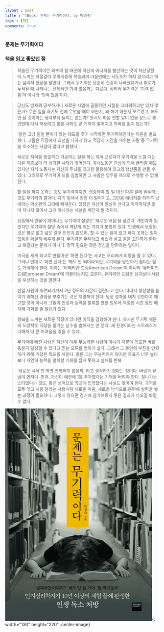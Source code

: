 ```yaml
---
layout : post
title : "[Book] 문제는 무기력이다. by 박경숙"
tags : [책]
comments: true
---
```

### 문제는 무기력이다

### 책을 읽고 좋았던 점
> 학습된 무기력이란 외부의 힘 때문에 자신의 에너지를 발산하는 것이 차단당할 때 느끼는 좌절감이 무의식중에 학습되어 다음번에는 시도조차 하지 않으려고 하는 심리적 현상을 말한다. 그래서 무기력은 단순히 건강이 나빠졌다거나 피로가 누적될 때 나타나는 신체적인 기력 없음과는 다르다. 심리적 무기력은 ‘기력 없음’이 아니라 ‘의욕 없음’이다.

> 당신도 밤새워 공부하거나 새로운 사업에 골몰하던 시절을 그리워하고만 있지 않은가? 무슨 일을 하기도 전에 무엇을 해야 하는지, 왜 해야 하는지 모르겠고, 해도 안 될 것이라는 생각부터 들지는 않는가? 한시도 마음 편할 날이 없을 정도로 불안한데 다시 해보려고 힘을 내봐도 곧 기력이 떨어지고 의욕을 잃지 않는가?

> ‘일은 그냥 일일 뿐이다’라는 태도를 갖기 시작하면 무기력해진다는 이론을 발표했다. 그들은 직장에서 최선을 다하지 않고 적당히 시간을 때우는 사람 중 무기력을 호소하는 사람이 많다고 밝혔다.

> 새로운 지식을 창출하고 가공하는 일을 하는 지식 근로자가 무기력을 느낄 때는 다른 직종보다 더 심각한 사태가 빚어진다. 육체노동은 관성에 의해 굴러갈 때도 있지만 지식 노동자는 자신의 두뇌를 최대한 활용해야 최고의 생산품을 만들 수 있다. 그러므로 무기력이 뇌를 침범하면 그 사람은 업무를 제대로 수행할 수 없게 된다. 

> 할 일을 하지 못하는 것도 무기력이지만, 집중해야 할 일 대신 다른 일에 몰두하는 것도 무기력의 결과다. 자기 일에서 점점 더 멀어지고, 그만큼 에너지를 허투루 낭비하는 악순환의 고리에 빠져든다. 당장은 자신이 열심히 산다고 착각하지만 얼마 지나지 않아서 그게 아니라는 사실을 깨닫게 될 것이다.

> 진흙에서 연꽃이 피어나듯 무기력의 절망은 ‘새로운 배움’을 남긴다. 개인차가 있겠지만 무기력의 절망 속에서 깨닫게 되는 가치가 분명히 있다. 인생에서 보장된 것은 별로 없고 삶은 결코 만만치 않으며, 할 수 있는 일이 있고 하지 못하는 일이 있음을 확실히 배우게 된다.
무기력은 무턱대고 바쁘게 살고 몸을 고단하게 한다고 해결되는 문제가 아니다. 정작 필요한 것은 정신을 단련하는 일이다.

> 미국을 세계 최고로 만들어낸 ‘하면 된다’는 사고는 우리에게 희망을 줄 수 있다. 그러나 반대로 ‘하면 된다’는 ‘해도 안 되더라’라는 무기력을 양산하기 쉽다는 점도 기억해야 한다. 이제는 ‘아메리칸 드림American Dream’이 아니라 ‘유러피언 드림European Dream’에 이끌리는지도 모른다. 유러피언 드림은 성과보다 사람을 우선하는 것을 말한다. 

> 신입 사원이 숙련되기까지 2년 정도의 시간이 걸린다고 한다. 따라서 생산성을 높이기 위해선 경쟁을 부추기는 것은 지양해야 한다. 당장 성과를 내지 못한다고 해고할 것이 아니라 그들이 인성과 능력을 발휘할 만한 업무에 적절한 시간 동안 배치해 기회를 줄 필요가 있다.

> 행복을 느끼는 새로운 직장이 있다면 이직을 감행해야 한다. 하지만 무기력 때문에 도망치듯 직장을 옮기는 실수를 범해서는 안 된다. 새 환경이라는 스트레스가 더해져 더 큰 어려움을 겪을 수 있다.

> 무기력에 빠진 사람은 자신이 아주 무능력한 사람이 아니기 때문에 목표한 바를 충분히 달성할 수 있다고 믿는 오류를 범하기 쉽다. 그래서 그 동안의 부진을 만회하기 위해 거창한 목표를 세운다. 물론 그는 무능력하지 않지만 목표가 너무 높다 보니 자연히 능력을 발휘할 기회를 잡지 못하고 실패를 반복 

> ‘새로운 시작’만 하면 변화하지 않을까, 라고 생각하기 쉽다는 점이다. 버림과 끝냄이 먼저다. 먼저, 자신이 예전에 1등 주자였다는 기억을 버려야 한다. 잘나가는 스타였다는 것도, 좋은 성적으로 학교에 입학했다는 사실도 잊어야 한다. 과거를 모두 잊고 처음 달리는 사람처럼 새로운 마음, 새로운 방식으로 훈련해 실력을 쌓는 과정이 필요하다. 그렇지 않으면 경기에 참가해봤자 좋은 결과가 나오길 바랄 수 없다.


![문제는 무기력이다](../images/book-18.jpeg){: width="130" height="220" .center-image}
